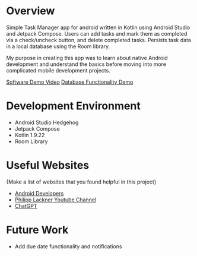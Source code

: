 # Overview

Simple Task Manager app for android written in Kotlin using Android Studio and Jetpack Compose. Users can add tasks and mark them as completed via a check/uncheck button, and delete completed tasks. Persists task data in a local database using the Room library.

My purpose in creating this app was to learn about native Android development and understand the basics before moving into more complicated mobile development projects. 

[Software Demo Video](https://youtu.be/Xn755ZDRRjo)
[Database Functionality Demo](https://youtu.be/vQJ3mOyUhsg)

# Development Environment

- Android Studio Hedgehog
- Jetpack Compose
- Kotlin 1.9.22
- Room Library

# Useful Websites

{Make a list of websites that you found helpful in this project}
* [Android Developers](developer.android.com)
* [Philipp Lackner Youtube Channel](https://www.youtube.com/@PhilippLackner)
* [ChatGPT](chat.openai.com)

# Future Work

* Add due date functionality and notifications
